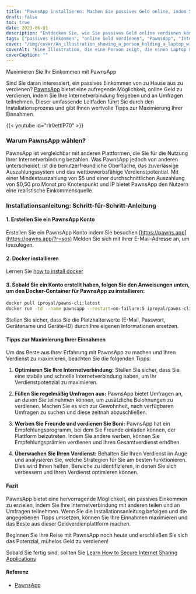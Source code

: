 ```yaml
---
title: "PawnsApp installieren: Machen Sie passives Geld online, indem Sie Ihr Internet teilen"
draft: false
toc: true
date: 2023-06-01
description: "Entdecken Sie, wie Sie passives Geld online verdienen können, indem Sie Ihre Internetverbindung freigeben und Umfragen über PawnsApp ausfüllen."
tags: ["passives Einkommen", "online Geld verdienen", "PawnsApp", "Internet-Sharing", "Abschluss der Umfrage", "Mindestausschüttung", "durchschnittliche Ausschüttung", "Online-Verdienst", "Nebenbeschäftigung", "Arbeit von zu Hause aus", "Belohnungen verdienen", "Internet monetarisieren", "digitale Weitergabe", "Einkommensbildung", "finanzielle Unabhängigkeit", "ein zusätzliches Einkommen erzielen", "Online-Umfragen", "technologiebasiertes Einkommen", "Monetarisierungsstrategie", "digitale Wirtschaft", "Peer-to-Peer-Netzwerk", "Einkommensstrom", "Heim-Internet", "Verdienstmöglichkeit", "Internetnutzung", "Umfrageprämien", "Online-Geldverdienen", "leicht verdientes Geld", "digitale Belohnungen", "Internet-Monetarisierung", "passive Einkünfte"]
cover: "/img/cover/An_illustration_showing_a_person_holding_a_laptop_with_a_money.png"
coverAlt: "Eine Illustration, die eine Person zeigt, die einen Laptop mit einem Geldsymbol auf dem Bildschirm hält, steht für passives Einkommen durch Internet-Sharing und das Ausfüllen von Umfragen mit PawnsApp."
coverCaption: ""
---
```

 Maximieren Sie Ihr Einkommen mit PawnsApp

Sind Sie daran interessiert, ein passives Einkommen von zu Hause aus zu verdienen? [PawnsApp](https://pawns.app/?r=sos) bietet eine aufregende Möglichkeit, online Geld zu verdienen, indem Sie Ihre Internetverbindung freigeben und an Umfragen teilnehmen. Dieser umfassende Leitfaden führt Sie durch den Installationsprozess und gibt Ihnen wertvolle Tipps zur Maximierung Ihrer Einnahmen.

{{< youtube id="rIr0ettIP70" >}}

### Warum PawnsApp wählen?

PawnsApp ist vergleichbar mit anderen Plattformen, die Sie für die Nutzung Ihrer Internetverbindung bezahlen. Was PawnsApp jedoch von anderen unterscheidet, ist die benutzerfreundliche Oberfläche, das zuverlässige Auszahlungssystem und das wettbewerbsfähige Verdienstpotential. Mit einer Mindestauszahlung von $5 und einer durchschnittlichen Auszahlung von $0,50 pro Monat pro Knotenpunkt und IP bietet PawnsApp den Nutzern eine realistische Einkommensquelle.

### Installationsanleitung: Schritt-für-Schritt-Anleitung

#### 1. Erstellen Sie ein PawnsApp Konto

Erstellen Sie ein PawnsApp Konto indem Sie besuchen [https://pawns.app](https://pawns.app/?r=sos) Melden Sie sich mit Ihrer E-Mail-Adresse an, um loszulegen.

#### 2. Docker installieren

Lernen Sie [how to install docker](https://simeononsecurity.com/other/creating-profitable-low-powered-crypto-miners/#installing-docker)

#### 3. Sobald Sie ein Konto erstellt haben, folgen Sie den Anweisungen unten, um den Docker-Container für PawnsApp zu installieren:

```bash
docker pull iproyal/pawns-cli:latest
docker run -td --name pawnsapp --restart=on-failure:5 iproyal/pawns-cli:latest -email=email@example.com -password=change_me -device-name=raspberrypi -device-id=raspberrypi1 -accept-tos
```
Stellen Sie sicher, dass Sie die Platzhalterwerte (E-Mail, Passwort, Gerätename und Geräte-ID) durch Ihre eigenen Informationen ersetzen.

#### Tipps zur Maximierung Ihrer Einnahmen

Um das Beste aus Ihrer Erfahrung mit PawnsApp zu machen und Ihren Verdienst zu maximieren, beachten Sie die folgenden Tipps:

1. **Optimieren Sie Ihre Internetverbindung:** Stellen Sie sicher, dass Sie eine stabile und schnelle Internetverbindung haben, um Ihr Verdienstpotenzial zu maximieren.

2. **Füllen Sie regelmäßig Umfragen aus:** PawnsApp bietet Umfragen an, an denen Sie teilnehmen können, um zusätzliche Belohnungen zu verdienen. Machen Sie es sich zur Gewohnheit, nach verfügbaren Umfragen zu suchen und diese zeitnah abzuschließen.

3. **Werben Sie Freunde und verdienen Sie Boni:** PawnsApp hat ein Empfehlungsprogramm, bei dem Sie Freunde einladen können, der Plattform beizutreten. Indem Sie andere werben, können Sie Empfehlungsprämien verdienen und Ihren Gesamtverdienst erhöhen.

4. **Überwachen Sie Ihren Verdienst:** Behalten Sie Ihren Verdienst im Auge und analysieren Sie, welche Strategien für Sie am besten funktionieren. Dies wird Ihnen helfen, Bereiche zu identifizieren, in denen Sie sich verbessern und Ihren Verdienst optimieren können.

#### Fazit

PawnsApp bietet eine hervorragende Möglichkeit, ein passives Einkommen zu erzielen, indem Sie Ihre Internetverbindung mit anderen teilen und an Umfragen teilnehmen. Wenn Sie die Installationsanleitung befolgen und die angegebenen Tipps umsetzen, können Sie Ihre Einnahmen maximieren und das Beste aus dieser Geldverdienplattform machen.

Beginnen Sie Ihre Reise mit PawnsApp noch heute und erschließen Sie sich das Potenzial, mühelos Geld zu verdienen!

Sobald Sie fertig sind, sollten Sie [Learn How to Secure Internet Sharing Applications](https://simeononsecurity.com/other/how-to-secure-internet-sharing-applications/)

#### Referenz
- [PawnsApp](https://pawns.app/?r=sos)
